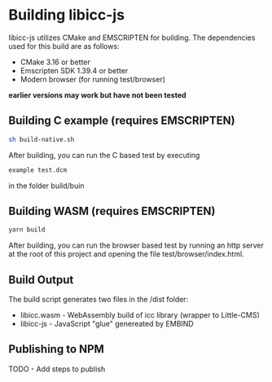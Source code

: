 # Building libicc-js

libicc-js utilizes CMake and EMSCRIPTEN for building.  The dependencies used
for this build are as follows:

* CMake 3.16 or better
* Emscripten SDK 1.39.4 or better
* Modern browser (for running test/browser)

**earlier versions may work but have not been tested**

## Building C example (requires EMSCRIPTEN)

```bash
sh build-native.sh
```

After building, you can run the C based test by executing

```bash
example test.dcm
```

in the folder build/buin

## Building WASM (requires EMSCRIPTEN)

```bash
yarn build
```

After building, you can run the browser based test by running an http server
at the root of this project and opening the file test/browser/index.html.

## Build Output

The build script generates two files in the /dist folder:
* libicc.wasm - WebAssembly build of icc library (wrapper to Little-CMS)
* libicc-js - JavaScript "glue" genereated by EMBIND

## Publishing to NPM

TODO - Add steps to publish 
